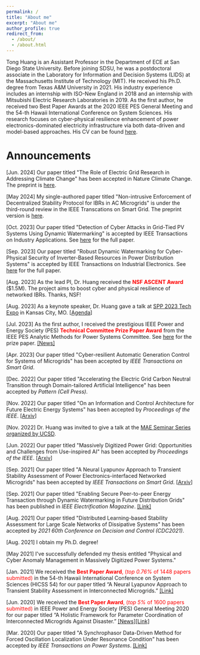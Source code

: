 ```yaml
---
permalink: /
title: "About me"
excerpt: "About me"
author_profile: true
redirect_from: 
  - /about/
  - /about.html
---
```

Tong Huang is an Assistant Professor in the Department of ECE at San Diego State University. Before joining SDSU, he was a postdoctoral associate in the Laboratory for Information and Decision Systems (LIDS) at the Massachusetts Institute of Technology (MIT). He received his Ph.D. degree from Texas A&M University in 2021. His industry experience includes an internship with ISO-New England in 2018 and an internship with Mitsubishi Electric Research Laboratories in 2019. As the first author, he received two Best Paper Awards at the 2020 IEEE PES General Meeting and the 54-th Hawaii International Conference on System Sciences. His research focuses on cyber-physical resilience enhancement of power electronics-dominated electricity infrastructure via both data-driven and model-based approaches. His CV can be found [here](https://thuang-power.github.io/files/cv_tong.pdf).


Announcements
=====
<!---
<span style="color:blue">My research group has <span style="color:#AA6C39">**two fully funded Ph.D. position**</span> starting in Fall 2024. If you are interested in joining my research group, please email your CV and transcript to "thuang7 AT sdsu DOT edu"</span>
-->
[Jun. 2024] Our paper titled "The Role of Electric Grid Research in Addressing Climate Change" has been accepted in Nature Climate Change. The preprint is [here](https://arxiv.org/abs/2406.17976). 

[May 2024] My single-authored paper titled "Non-intrusive Enforcement of Decentralized Stability Protocol for IBRs in AC Microgrids" is under the third-round review in the IEEE Transcations on Smart Grid. The preprint version is [here](https://arxiv.org/abs/2310.09450). 

[Oct. 2023] Our paper titled "Detection of Cyber Attacks in Grid-Tied PV Systems Using Dynamic Watermarking" is accepted by IEEE Transactions on Industry Applications. See [here](https://ieeexplore.ieee.org/abstract/document/10268968) for the full paper.

[Sep. 2023] Our paper titled "Robust Dynamic Watermarking for Cyber-Physical Security of Inverter-Based Resources in Power Distribution Systems" is accepted by IEEE Transactions on Industrial Electronics. See [here](https://ieeexplore.ieee.org/abstract/document/10242131) for the full paper.

[Aug. 2023] As the lead PI, Dr. Huang received the <span style="color:red">**NSF ASCENT Award**</span> (\$1.5M). The project aims to boost cyber and physical resilience of networked IBRs. Thanks, NSF!

[Aug. 2023] As a keynote speaker, Dr. Huang gave a talk at [SPP 2023 Tech Expo](https://www.spp.org/calendar-list/2023-spp-techexpo-20230803/) in Kansas City, MO. [[Agenda](https://www.spp.org/media/1998/expo-presenters-update-_-final.pdf)]

[Jul. 2023] As the first author, I received the prestigious IEEE Power and Energy Society (PES) <span style="color:red">**Technical Committee Prize Paper Award**</span> from the IEEE PES Analytic Methods for Power Systems Committee. See [here](https://ieeexplore.ieee.org/document/9559389) for the prize paper. [[News]](https://www.engineering.sdsu.edu/news/2023/ece-professor-ieee-power-and-energy-society-2023)

[Apr. 2023] Our paper titled "Cyber-resilient Automatic Generation Control for Systems of Microgrids" has been accepted by *IEEE Transactions on Smart Grid*.

[Dec. 2022] Our paper titled "Accelerating the Electric Grid Carbon Neutral Transition through Domain-tailored Artificial Intelligence" has been accepted by *Pattern (Cell Press)*.

[Nov. 2022] Our paper titled "On an Information and Control Architecture for Future Electric Energy Systems" has been accepted by *Proceedings of the IEEE*. [[Arxiv](https://arxiv.org/pdf/2206.00160.pdf)]

[Nov. 2022] Dr. Huang was invited to give a talk at the [MAE Seminar Series organized by UCSD](https://mae.ucsd.edu/seminar/2023/cyber-physical-anomaly-management-massively-digitized-power-systems).

[Jun. 2022] Our paper titled "Massively Digitized Power Grid: Opportunities and Challenges from Use-inspired AI" has been accepted by *Proceedings of the IEEE*. [[Arxiv](https://arxiv.org/pdf/2205.05180.pdf)]

[Sep. 2021] Our paper titled "A Neural Lyapunov Approach to Transient Stability Assessment of Power Electronics-interfaced Networked Microgrids" has been accepted by *IEEE Transactions on Smart Grid*. [[Arxiv](https://arxiv.org/pdf/2012.01333.pdf)]

[Sep. 2021] Our paper titled "Enabling Secure Peer-to-peer Energy Transaction through Dynamic Watermarking in Future Distribution Grids" has been published in *IEEE Electrification Magazine*. [[Link]](https://ieeexplore.ieee.org/document/9528341)

[Aug. 2021] Our paper titled "Distributed Learning-based Stability Assessment for Large Scale Networks of Dissipative Systems" has been accepted by *2021 60th Conference on Decision and Control (CDC2021)*.

[Aug. 2021] I obtain my Ph.D. degree!

[May 2021] I've successfully defended my thesis entitled "Physical and Cyber Anomaly Management in Massively Digitized Power Systems."

[Jan. 2021] We received the <span style="color:red">**Best Paper Award**, (*top 0.76%* of 1448 papers submitted)</span> in the 54-th Hawaii International Conference on System Sciences (HICSS 54) for our paper titled “A Neural Lyapunov Approach to Transient Stability Assessment in Interconnected Microgrids.” [[Link]](https://hicss.hawaii.edu/best-papers/)

[Jun. 2020] We received the <span style="color:red">**Best Paper Award**, (*top 5%* of 1600 papers submitted)</span> in IEEE Power and Energy Society (PES) General Meeting 2020 for our paper titled “A Holistic Framework for Parameter Coordination of Interconnected Microgrids Against Disaster.” [[News]](https://engineering.tamu.edu/news/2020/09/research-team-receives-best-paper-award-at-flagship-conference.html)[[Link]](https://ieeexplore.ieee.org/abstract/document/9281628)

[Mar. 2020] Our paper titled "A Synchrophasor Data-Driven Method for Forced Oscillation Localization Under Resonance Condition" has been accepted by *IEEE Transactions on Power Systems*. [[Link]](https://ieeexplore.ieee.org/abstract/document/9043670)
